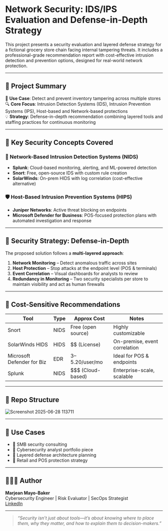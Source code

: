 # Network Security: IDS/IPS Evaluation and Defense-in-Depth Strategy

This project presents a security evaluation and layered defense strategy for a fictional grocery store chain facing internal tampering threats. It includes a professional-grade recommendation report with cost-effective intrusion detection and prevention options, designed for real-world network protection.

---

## 📌 Project Summary

🛒 **Use Case**: Detect and prevent inventory tampering across multiple stores  
🔍 **Core Focus**: Intrusion Detection Systems (IDS), Intrusion Prevention Systems (IPS), Host-based and Network-based protections  
💡 **Strategy**: Defense-in-depth recommendation combining layered tools and staffing practices for continuous monitoring

---

## 🔐 Key Security Concepts Covered

### 🔎 Network-Based Intrusion Detection Systems (NIDS)

- **Splunk**: Cloud-based monitoring, alerting, and ML-powered detection  
- **Snort**: Free, open-source IDS with custom rule creation  
- **SolarWinds**: On-prem HIDS with log correlation (cost-effective alternative)

### 🛡️ Host-Based Intrusion Prevention Systems (HIPS)

- **Juniper Networks**: Active threat blocking on endpoints  
- **Microsoft Defender for Business**: POS-focused protection plans with automated investigation and response

---

## 🧠 Security Strategy: Defense-in-Depth

The proposed solution follows a **multi-layered approach**:

1. **Network Monitoring** – Detect anomalous traffic across sites  
2. **Host Protection** – Stop attacks at the endpoint level (POS & terminals)  
3. **Event Correlation** – Visual dashboards for analysts to review  
4. **Redundancy in Monitoring** – Two security specialists per store to maintain visibility and act as human firewalls

---

## 💸 Cost-Sensitive Recommendations

| Tool                         | Type    | Approx Cost        | Notes                          |
|------------------------------|---------|--------------------|---------------------------------|
| Snort                        | NIDS    | Free (open source) | Highly customizable            |
| SolarWinds HIDS              | HIDS    | $$ (License)       | On-premise, event correlation  |
| Microsoft Defender for Biz   | EDR     | $3–$5.20/user/mo   | Ideal for POS & endpoints      |
| Splunk                       | NIDS    | $$$ (Cloud-based)  | Enterprise-scale, scalable     |

---

## 📂 Repo Structure
![Screenshot 2025-06-28 113711](https://github.com/user-attachments/assets/38ffff08-a03b-4538-bde6-99d60de09c26)


---

## 🧩 Use Cases

- 💼 SMB security consulting  
- 🧪 Cybersecurity analyst portfolio piece  
- 🧱 Layered defense architecture planning  
- 🛒 Retail and POS protection strategy

---

## 👩🏽‍💻 Author

**Marjean Mayo-Baker**  
Cybersecurity Engineer | Risk Evaluator | SecOps Strategist  
[LinkedIn](https://linkedin.com/in/marjean-mayo-baker)

---

> *“Security isn’t just about tools—it’s about knowing where to place them, why they matter, and how to explain them to decision-makers.”*


